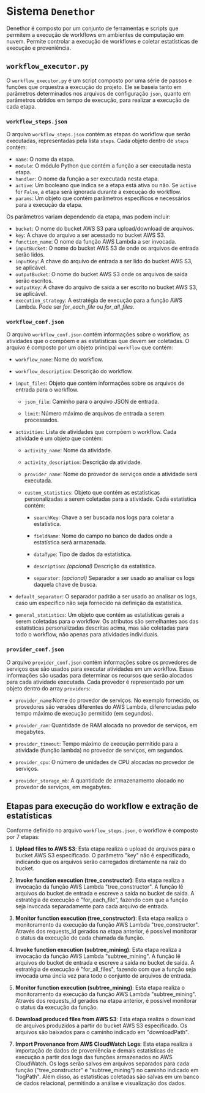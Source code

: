 # Sistema `Denethor`

Denethor é composto por um conjunto de ferramentas e scripts que permitem a execução de workflows em ambientes de computação em nuvem. Permite controlar a execução de workflows e coletar estatísticas de execução e proveniência.

## `workflow_executor.py`

O `workflow_executor.py` é um script composto por uma série de passos e funções que orquestra a execução do projeto. Ele se baseia tanto em parâmetros determinados nos arquivos de configuração `json`, quanto em parâmetros obtidos em tempo de execução, para realizar a execução de cada etapa.

### `workflow_steps.json`

O arquivo `workflow_steps.json` contém as etapas do workflow que serão executadas, representadas pela lista `steps`. Cada objeto dentro de `steps` contém:

- `name`: O nome da etapa.
- `module`: O módulo Python que contém a função a ser executada nesta etapa.
- `handler`: O nome da função a ser executada nesta etapa.
- `active`: Um booleano que indica se a etapa está ativa ou não. Se `active` for `False`, a etapa será ignorada durante a execução do workflow.
- `params`: Um objeto que contém parâmetros específicos e necessários para a execução da etapa.

Os parâmetros variam dependendo da etapa, mas podem incluir:

- `bucket`: O nome do bucket AWS S3 para upload/download de arquivos.
- `key`: A chave do arquivo a ser acessado no bucket AWS S3.
- `function_name`: O nome da função AWS Lambda a ser invocada.
- `inputBucket`: O nome do bucket AWS S3 de onde os arquivos de entrada serão lidos.
- `inputKey`: A chave do arquivo de entrada a ser lido do bucket AWS S3, se aplicável.
- `outputBucket`: O nome do bucket AWS S3 onde os arquivos de saída serão escritos.
- `outputKey`: A chave do arquivo de saída a ser escrito no bucket AWS S3, se aplicável.
- `execution_strategy`: A estratégia de execução para a função AWS Lambda. Pode ser *for_each_file* ou *for_all_files*.

### `workflow_conf.json`

O arquivo `workflow_conf.json` contém informações sobre o workflow, as atividades que o compõem e as estatísticas que devem ser coletadas. O arquivo é composto por um objeto principal `workflow` que contém:

- `workflow_name`: Nome do workflow.

- `workflow_description`: Descrição do workflow.

- `input_files`: Objeto que contém informações sobre os arquivos de entrada para o workflow.

  - `json_file`: Caminho para o arquivo JSON de entrada.

  - `limit`: Número máximo de arquivos de entrada a serem processados.

- `activities`: Lista de atividades que compõem o workflow. Cada atividade é um objeto que contém:

  - `activity_name`: Nome da atividade.
  
  - `activity_description`: Descrição da atividade.
  
  - `provider_name`: Nome do provedor de serviços onde a atividade será executada.
  
  - `custom_statistics`: Objeto que contém as estatísticas personalizadas a serem coletadas para a atividade. Cada estatística contém:

    - `searchKey`: Chave a ser buscada nos logs para coletar a estatística.

    - `fieldName`: Nome do campo no banco de dados onde a estatística será armazenada.

    - `dataType`: Tipo de dados da estatística.

    - `description`: *(opcional)* Descrição da estatística.

    - `separator`: *(opcional)* Separador a ser usado ao analisar os logs daquela chave de busca.

- `default_separator`: O separador padrão a ser usado ao analisar os logs, caso um específico não seja fornecido na definição da estatística.

- `general_statistics`: Um objeto que contém as estatísticas gerais a serem coletadas para o workflow. Os atributos são semelhantes aos das estatísticas personalizadas descritas acima, mas são coletadas para todo o workflow, não apenas para atividades individuais.

### `provider_conf.json`

O arquivo `provider_conf.json` contém informações sobre os provedores de serviços que são usados para executar atividades em um workflow. Essas informações são usadas para determinar os recursos que serão alocados para cada atividade executada. Cada provedor é representado por um objeto dentro do array `providers`:

- `provider_name`:Nome do provedor de serviços. No exemplo fornecido, os provedores são versões diferentes do AWS Lambda, diferenciadas pelo tempo máximo de execução permitido (em segundos).

- `provider_ram`: Quantidade de RAM alocada no provedor de serviços, em megabytes.

- `provider_timeout`: Tempo máximo de execução permitido para a atividade (função lambda) no provedor de serviços, em segundos.

- `provider_cpu`: O número de unidades de CPU alocadas no provedor de serviços.

- `provider_storage_mb`: A quantidade de armazenamento alocado no provedor de serviços, em megabytes.

## Etapas para execução do workflow e extração de estatísticas

Conforme definido no arquivo `workflow_steps.json`, o workflow é composto por 7 etapas:

1. **Upload files to AWS S3**: Esta etapa realiza o upload de arquivos para o bucket AWS S3 especificado. O parâmetro "key" não é especificado, indicando que os arquivos serão carregados diretamente na raiz do bucket.

2. **Invoke function execution (tree_constructor)**: Esta etapa realiza a invocação da função AWS Lambda "tree_constructor". A função lê arquivos do bucket de entrada e escreve a saída no bucket de saída. A estratégia de execução é "for_each_file", fazendo com que a função seja invocada separadamente para cada arquivo de entrada.

3. **Monitor function execution (tree_constructor)**: Esta etapa realiza o monitoramento da execução da função AWS Lambda "tree_constructor". Através dos requests_id gerados na etapa anterior, é possível monitorar o status da execução de cada chamada da função.

4. **Invoke function execution (subtree_mining)**: Esta etapa realiza a invocação da função AWS Lambda "subtree_mining". A função lê arquivos do bucket de entrada e escreve a saída no bucket de saída. A estratégia de execução é "for_all_files", fazendo com que a função seja invocada uma úncia vez para todo o conjunto de arquivos de entrada.

5. **Monitor function execution (subtree_mining)**: Esta etapa realiza o monitoramento da execução da função AWS Lambda "subtree_mining". Através dos requests_id gerados na etapa anterior, é possível monitorar o status da execução da função.

6. **Download produced files from AWS S3**: Esta etapa realiza o download de arquivos produzidos a partir do bucket AWS S3 especificado. Os arquivos são baixados para o caminho indicado em "downloadPath".

7. **Import Provenance from AWS CloudWatch Logs**: Esta etapa realiza a importação de dados de proveniência e demais estatísticas de execução a partir dos logs das funções armazenados no AWS CloudWatch. Os logs serão salvos em arquivos separados para cada função ("tree_constructor" e "subtree_mining") no caminho indicado em "logPath". Além disso, as estatísticas coletadas são salvas em um banco de dados relacional, permitindo a análise e visualização dos dados.
